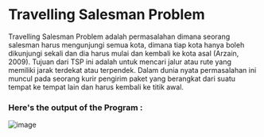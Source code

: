 # Travelling Salesman Problem
Travelling Salesman Problem adalah permasalahan dimana seorang salesman harus mengunjungi semua kota, dimana tiap kota hanya boleh dikunjungi sekali dan dia harus mulai dan kembali ke kota asal (Arzain, 2009). Tujuan dari TSP ini adalah untuk mencari jalur atau rute yang memiliki jarak terdekat atau terpendek. Dalam dunia nyata permasalahan ini muncul pada seorang kurir pengirim paket yang berangkat dari suatu tempat ke tempat lain dan harus kembali ke titik awal.

### Here's the output of the Program :
![image](https://user-images.githubusercontent.com/46711970/81464621-65d5ab80-91ed-11ea-86ca-f80edf1bc718.png)
